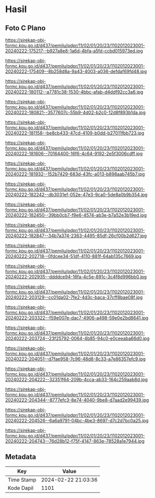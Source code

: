 # Hasil

## Foto C Plano

https://sirekap-obj-formc.kpu.go.id/d437/pemilu/pdpr/11/02/01/20/23/1102012023001-20240222-175217--b927a8e8-1a6d-4bfa-a5fd-ccbd015973ed.jpg

https://sirekap-obj-formc.kpu.go.id/d437/pemilu/pdpr/11/02/01/20/23/1102012023001-20240222-175409--8b258d8a-9a43-4003-a036-defdaf69fd48.jpg

https://sirekap-obj-formc.kpu.go.id/d437/pemilu/pdpr/11/02/01/20/23/1102012023001-20240222-180112--a7781c38-1530-4bbc-afab-d4ddf92cc3a6.jpg

https://sirekap-obj-formc.kpu.go.id/d437/pemilu/pdpr/11/02/01/20/23/1102012023001-20240222-180821--3577607c-55b9-4d02-b2c0-12d8f893b1da.jpg

https://sirekap-obj-formc.kpu.go.id/d437/pemilu/pdpr/11/02/01/20/23/1102012023001-20240222-181158--be8cb433-47cd-4109-b0dd-b27011fbb723.jpg

https://sirekap-obj-formc.kpu.go.id/d437/pemilu/pdpr/11/02/01/20/23/1102012023001-20240222-181606--70164400-16f6-4c64-9192-2e5f3006cdff.jpg

https://sirekap-obj-formc.kpu.go.id/d437/pemilu/pdpr/11/02/01/20/23/1102012023001-20240222-181932--152b7429-683d-43fc-a013-b898aab745b7.jpg

https://sirekap-obj-formc.kpu.go.id/d437/pemilu/pdpr/11/02/01/20/23/1102012023001-20240222-182242--db3031ef-052e-47e3-9ca0-5de8a0b9b354.jpg

https://sirekap-obj-formc.kpu.go.id/d437/pemilu/pdpr/11/02/01/20/23/1102012023001-20240222-182450--39bb0cb7-f9e6-4574-ab3e-b7a52e3b19ed.jpg

https://sirekap-obj-formc.kpu.go.id/d437/pemilu/pdpr/11/02/01/20/23/1102012023001-20240222-182847--34b7a374-2363-4495-85df-26cf00b2d627.jpg

https://sirekap-obj-formc.kpu.go.id/d437/pemilu/pdpr/11/02/01/20/23/1102012023001-20240222-202718--0fdcee34-51df-4110-881f-64ab135c7669.jpg

https://sirekap-obj-formc.kpu.go.id/d437/pemilu/pdpr/11/02/01/20/23/1102012023001-20240222-202935--ddddce94-16fa-4c5e-891c-3c4f8d996bb0.jpg

https://sirekap-obj-formc.kpu.go.id/d437/pemilu/pdpr/11/02/01/20/23/1102012023001-20240222-203129--cc01da02-7fe2-4d3c-baca-37cff8bae08f.jpg

https://sirekap-obj-formc.kpu.go.id/d437/pemilu/pdpr/11/02/01/20/23/1102012023001-20240222-203322--f59e007e-dac7-4906-a498-59e0e2bd8641.jpg

https://sirekap-obj-formc.kpu.go.id/d437/pemilu/pdpr/11/02/01/20/23/1102012023001-20240222-203724--23f25792-0064-4b85-94c0-e0ceeaba66d0.jpg

https://sirekap-obj-formc.kpu.go.id/d437/pemilu/pdpr/11/02/01/20/23/1102012023001-20240222-204051--d7fae958-7c96-48d8-8c33-a7e86357efc9.jpg

https://sirekap-obj-formc.kpu.go.id/d437/pemilu/pdpr/11/02/01/20/23/1102012023001-20240222-204222--32351f64-209b-4cca-ab33-164c259aab8d.jpg

https://sirekap-obj-formc.kpu.go.id/d437/pemilu/pdpr/11/02/01/20/23/1102012023001-20240222-204344--8777efc3-8e74-4040-9be8-d7aad2e99439.jpg

https://sirekap-obj-formc.kpu.go.id/d437/pemilu/pdpr/11/02/01/20/23/1102012023001-20240222-204526--6a6a9791-04bc-4be3-8697-d7c2d7bc0a25.jpg

https://sirekap-obj-formc.kpu.go.id/d437/pemilu/pdpr/11/02/01/20/23/1102012023001-20240222-204743--76d28b12-f75f-4147-863e-78528a1e7944.jpg


## Metadata

| Key        | Value               |
| ---------- | ------------------- |
| Time Stamp | 2024-02-22 21:03:36 |
| Kode Dapil | 1101                |



